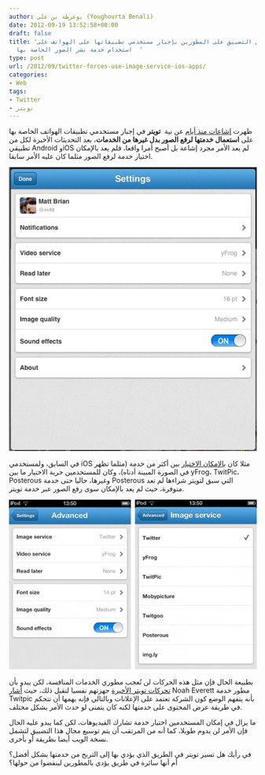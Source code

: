 ```yaml
---
author: يوغرطة بن علي (Youghourta Benali)
date: 2012-09-19 13:52:58+00:00
draft: false
title: 'تويتر تواصل التضييق على المطورين بإجبار مستخدمي تطبيقاتها على الهواتف على
  استخدام خدمة نشر الصور الخاصة بها  '
type: post
url: /2012/09/twitter-forces-use-image-service-ios-apps/
categories:
- Web
tags:
- Twitter
- تويتر
---
```


ظهرت [إشاعات منذ أيام](https://twitter.com/djug/status/247855266626932736) عن نية  **تويتر** في إجبار مستخدمي تطبيقات الهواتف الخاصة بها على **استعمال خدمتها لرفع الصور بدل غيرها من الخدمات**، بعد التحديثات الأخيرة لكل من تطبيقي Android وiOS لم يعد الأمر مجرد إشاعة بل أصبح أمرا واقعا، فلم يعد بالإمكان اختيار خدمة لرفع الصور مثلما كان عليه الأمر سابقا.




[![](twitter-settings.png)
](twitter-settings.png)




في السابق، ولمستخدمي iOS مثلا كان [بالإمكان الاختيار](http://thenextweb.com/twitter/2012/09/18/twitter-now-forces-use-image-service-ios-apps/) بين أكثر من خدمة (مثلما تظهر في الصورة المبينة أدناه)، وكان للمستخدمين حرية الاختيار ما بين yFrog، TwitPic، Posterous وغيرها، حاليا حتى خدمة Posterous التي سبق لتويتر شراءها لم تعد متوفرة، حيث لم يعد بالإمكان سوى رفع الصور عبر خدمة تويتر.




[![](twitter-images-service-ios-before.jpg)
](twitter-images-service-ios-before.jpg)




بطبيعة الحال فإن مثل هذه الحركات لن تُعجب مطوري الخدمات المنافسة، لكن يبدو بأن [تحركات تويتر الأخيرة](https://www.it-scoop.com/2012/08/twitter-new-api-changes/) جهزتهم نفسيا لتقبل ذلك، حيث [أشار](http://www.buzzfeed.com/jwherrman/twitter-is-removing-third-party-image-services-fro) Noah Everett مطور خدمة Twitpic بأنه يتفهم الوضع كون الشركة تعتمد على الإعلانات وبالتالي فإنه يهمها أن تتحكم في طريقة عرض المحتوى على خدمتها لكنه كان يتمنى لو حدث الأمر بشكل مختلف.




ما يزال في إمكان المستخدمين اختيار خدمة تشارك الفيديوهات، لكن كما يبدو عليه الحال فإن الأمر لن يدوم طويلا، كما أنه من المرتقب أن يتم توسيع مجال هذا التضييق لتشمل نسخة الويب أيضا بطريقة أو بأخرى.




في رأيك هل تسير تويتر في الطريق الذي يؤدي بها إلى التربح من خدمتها بشكل أفضل؟ أم أنها سائرة في طريق يؤدي بالمطورين لينفضوا من حولها؟
